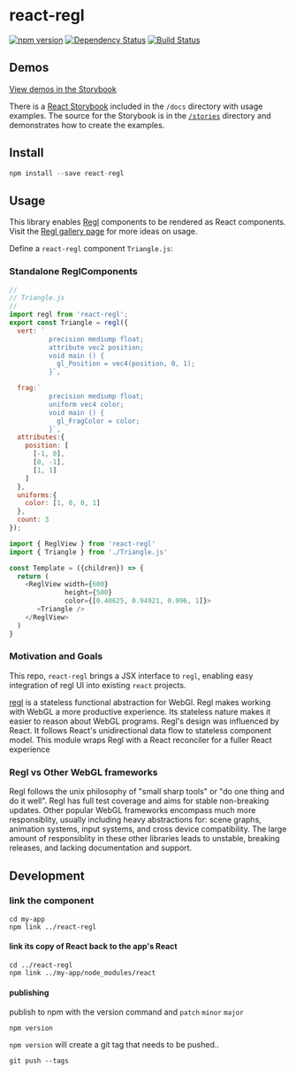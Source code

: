 # react-regl

[![npm version](https://badge.fury.io/js/react-regl.svg)](https://badge.fury.io/js/react-regl)
[![Dependency Status](https://david-dm.org/kevzettler/react-regl.svg)](https://david-dm.org/kevzettler/react-regl)
[![Build Status](https://travis-ci.org/kevzettler/react-regl.svg?branch=master)](https://travis-ci.org/kevzettler/react-regl)

## Demos
[View demos in the Storybook](https://kevzettler.com/react-regl)

There is a [React Storybook](https://storybook.js.org/) included in the `/docs` directory with usage examples. The source for the Storybook is in the [`/stories`](./stories) directory and demonstrates how to create the examples.

## Install

```javascript
npm install --save react-regl
```

## Usage
This library enables [Regl](http://regl.party/) components to be rendered as React components. Visit the [Regl gallery page](http://regl.party/examples) for more ideas on usage.

Define a `react-regl` component `Triangle.js`:

### Standalone ReglComponents
```javascript
//
// Triangle.js
//
import regl from 'react-regl';
export const Triangle = regl({
  vert: `
          precision mediump float;
          attribute vec2 position;
          void main () {
            gl_Position = vec4(position, 0, 1);
          }`,

  frag:`
          precision mediump float;
          uniform vec4 color;
          void main () {
            gl_FragColor = color;
          }`,
  attributes:{
    position: [
      [-1, 0],
      [0, -1],
      [1, 1]
    ]
  },
  uniforms:{
    color: [1, 0, 0, 1]
  },
  count: 3
});
```

```javascript
import { ReglView } from 'react-regl'
import { Triangle } from './Triangle.js'

const Template = ({children}) => {
  return (
    <ReglView width={600}
              height={500}
              color={[0.40625, 0.94921, 0.996, 1]}>
       <Triangle />
    </ReglView>
  )
}
```

### Motivation and Goals
This repo, `react-regl` brings a JSX interface to `regl`, enabling easy integration of regl UI into existing `react` projects.

[regl](http://regl.party/) is a stateless functional abstraction for WebGl. Regl makes working with WebGL a more productive experience. Its stateless nature makes it easier to reason about WebGL programs. Regl's design was influenced by React. It follows React's unidirectional data flow to stateless component model. This module wraps Regl with a React reconciler for a fuller React experience

### Regl vs Other WebGL frameworks
Regl follows the unix philosophy of "small sharp tools" or "do one thing and do it well". Regl has full test coverage and aims for stable non-breaking updates. Other popular WebGL frameworks encompass much more responsiblity, usually including heavy abstractions for: scene graphs, animation systems, input systems, and cross device compatibility. The large amount of responsiblity in these other libraries leads to unstable, breaking releases, and lacking documentation and support.

## Development

### link the component
```
cd my-app
npm link ../react-regl
```

#### link its copy of React back to the app's React
```
cd ../react-regl
npm link ../my-app/node_modules/react
```


#### publishing

publish to npm with the version command and `patch` `minor` `major`
```
npm version
```

`npm version` will create a git tag that needs to be pushed..
```
git push --tags

```
